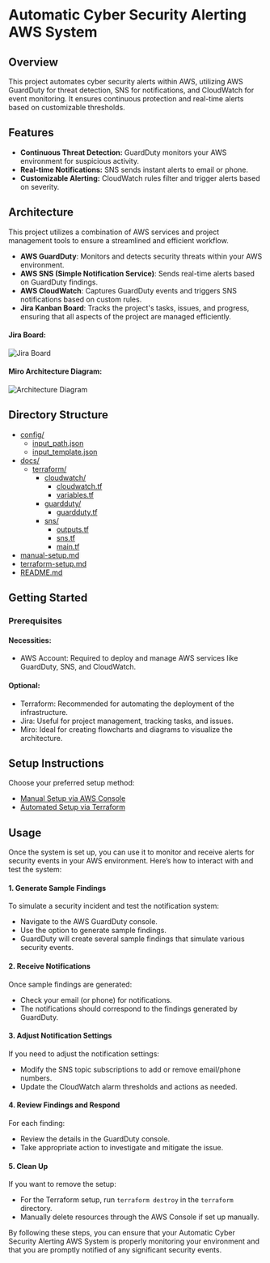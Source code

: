 # Automatic Cyber Security Alerting AWS System

## Overview
This project automates cyber security alerts within AWS, utilizing AWS GuardDuty for threat detection, SNS for notifications, and CloudWatch for event monitoring. It ensures continuous protection and real-time alerts based on customizable thresholds.

## Features
- **Continuous Threat Detection:** GuardDuty monitors your AWS environment for suspicious activity.
- **Real-time Notifications:** SNS sends instant alerts to email or phone.
- **Customizable Alerting:** CloudWatch rules filter and trigger alerts based on severity.

## Architecture
This project utilizes a combination of AWS services and project management tools to ensure a streamlined and efficient workflow.

- **AWS GuardDuty**: Monitors and detects security threats within your AWS environment.
- **AWS SNS (Simple Notification Service)**: Sends real-time alerts based on GuardDuty findings.
- **AWS CloudWatch**: Captures GuardDuty events and triggers SNS notifications based on custom rules.
- **Jira Kanban Board**: Tracks the project's tasks, issues, and progress, ensuring that all aspects of the project are managed efficiently.
#### Jira Board:
![Jira Board](https://i.imgur.com/tC5xeVy.jpeg)
#### Miro Architecture Diagram:
![Architecture Diagram](https://i.imgur.com/nK7btmr.jpeg)

## Directory Structure

- [config/](config/)
  - [input_path.json](config/input_path.json)
  - [input_template.json](config/input_template.json)
- [docs/](docs/)
  - [terraform/](docs/terraform/)
    - [cloudwatch/](docs/terraform/cloudwatch/)
      - [cloudwatch.tf](docs/terraform/cloudwatch/cloudwatch.tf)
      - [variables.tf](docs/terraform/cloudwatch/variables.tf)
    - [guardduty/](docs/terraform/guardduty/)
      - [guardduty.tf](docs/terraform/guardduty/guardduty.tf)
    - [sns/](docs/terraform/sns/)
      - [outputs.tf](docs/terraform/sns/outputs.tf)
      - [sns.tf](docs/terraform/sns/sns.tf)
      - [main.tf](docs/terraform/sns/main.tf)
- [manual-setup.md](manual-setup.md)
- [terraform-setup.md](terraform-setup.md)
- [README.md](README.md)

## Getting Started
### Prerequisites
#### Necessities:
- AWS Account: Required to deploy and manage AWS services like GuardDuty, SNS, and CloudWatch.
#### Optional:
- Terraform: Recommended for automating the deployment of the infrastructure.
- Jira: Useful for project management, tracking tasks, and issues.
- Miro: Ideal for creating flowcharts and diagrams to visualize the architecture.

## Setup Instructions
Choose your preferred setup method:
- [Manual Setup via AWS Console](docs/manual-setup.md)
- [Automated Setup via Terraform](docs/terraform-setup.md)

## Usage

Once the system is set up, you can use it to monitor and receive alerts for security events in your AWS environment. Here’s how to interact with and test the system:

#### 1. Generate Sample Findings

To simulate a security incident and test the notification system:
- Navigate to the AWS GuardDuty console.
- Use the option to generate sample findings.
- GuardDuty will create several sample findings that simulate various security events.

#### 2. Receive Notifications

Once sample findings are generated:
- Check your email (or phone) for notifications.
- The notifications should correspond to the findings generated by GuardDuty.

#### 3. Adjust Notification Settings

If you need to adjust the notification settings:
- Modify the SNS topic subscriptions to add or remove email/phone numbers.
- Update the CloudWatch alarm thresholds and actions as needed.

#### 4. Review Findings and Respond

For each finding:
- Review the details in the GuardDuty console.
- Take appropriate action to investigate and mitigate the issue.

#### 5. Clean Up

If you want to remove the setup:
- For the Terraform setup, run `terraform destroy` in the `terraform` directory.
- Manually delete resources through the AWS Console if set up manually.

By following these steps, you can ensure that your Automatic Cyber Security Alerting AWS System is properly monitoring your environment and that you are promptly notified of any significant security events.
